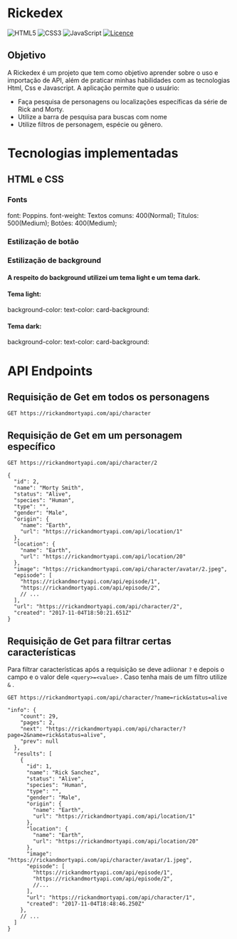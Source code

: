 # Rickedex
![HTML5](https://img.shields.io/badge/html5-%23E34F26.svg?style=for-the-badge&logo=html5&logoColor=white) ![CSS3](https://img.shields.io/badge/css3-%231572B6.svg?style=for-the-badge&logo=css3&logoColor=white) ![JavaScript](https://img.shields.io/badge/javascript-%23323330.svg?style=for-the-badge&logo=javascript&logoColor=%23F7DF1E) [![Licence](https://img.shields.io/github/license/Ileriayo/markdown-badges?style=for-the-badge)](./LICENSE)

## Objetivo
A Rickedex é um projeto que tem como objetivo aprender sobre o uso e importação de API, além de praticar minhas habilidades com as tecnologias Html, Css e Javascript. A aplicação permite que o usuário:
- Faça pesquisa de personagens ou localizações específicas da série de Rick and Morty.
- Utilize a barra de pesquisa para buscas com nome
- Utilize filtros de personagem, espécie ou gênero.

# Tecnologias implementadas

## HTML e CSS

### Fonts
font: Poppins.
font-weight: Textos comuns: 400(Normal); Títulos: 500(Medium); Botões: 400(Medium);

### Estilização de botão

### Estilização de background

#### A respeito do background utilizei um tema light e um tema dark.

#### Tema light:
background-color:
text-color:
card-background:

#### Tema dark:
background-color:
text-color:
card-background:

# API Endpoints

## Requisição de Get em todos os personagens
```
GET https://rickandmortyapi.com/api/character
```
## Requisição de Get em um personagem específico
```
GET https://rickandmortyapi.com/api/character/2
```

```
{
  "id": 2,
  "name": "Morty Smith",
  "status": "Alive",
  "species": "Human",
  "type": "",
  "gender": "Male",
  "origin": {
    "name": "Earth",
    "url": "https://rickandmortyapi.com/api/location/1"
  },
  "location": {
    "name": "Earth",
    "url": "https://rickandmortyapi.com/api/location/20"
  },
  "image": "https://rickandmortyapi.com/api/character/avatar/2.jpeg",
  "episode": [
    "https://rickandmortyapi.com/api/episode/1",
    "https://rickandmortyapi.com/api/episode/2",
    // ...
  ],
  "url": "https://rickandmortyapi.com/api/character/2",
  "created": "2017-11-04T18:50:21.651Z"
}
```

## Requisição de Get para filtrar certas características
Para filtrar características após a requisição se deve adiionar `?` e depois o campo e o valor dele `<query>=<value>` . Caso tenha mais de um filtro utilize `&` .
```
GET https://rickandmortyapi.com/api/character/?name=rick&status=alive
```

```
"info": {
    "count": 29,
    "pages": 2,
    "next": "https://rickandmortyapi.com/api/character/?page=2&name=rick&status=alive",
    "prev": null
  },
  "results": [
    {
      "id": 1,
      "name": "Rick Sanchez",
      "status": "Alive",
      "species": "Human",
      "type": "",
      "gender": "Male",
      "origin": {
        "name": "Earth",
        "url": "https://rickandmortyapi.com/api/location/1"
      },
      "location": {
        "name": "Earth",
        "url": "https://rickandmortyapi.com/api/location/20"
      },
      "image": "https://rickandmortyapi.com/api/character/avatar/1.jpeg",
      "episode": [
        "https://rickandmortyapi.com/api/episode/1",
        "https://rickandmortyapi.com/api/episode/2",
        //...
      ],
      "url": "https://rickandmortyapi.com/api/character/1",
      "created": "2017-11-04T18:48:46.250Z"
    },
    // ...
  ]
}
```

